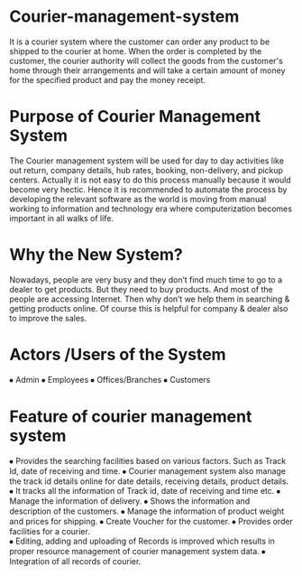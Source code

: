 # Courier-management-system

It is a courier system where the customer can order any product to be shipped to the courier at home. When the order is completed by the customer, the courier authority will collect the goods from the customer's home through their arrangements and will take a certain amount of money for the specified product and pay the money receipt.


# Purpose of Courier Management System 
The Courier management system will be used for day to day activities like out return, company details, hub rates, booking, non-delivery, and pickup centers. Actually it is not easy to do this process manually because it would become very hectic. Hence it is recommended to automate the process by developing the relevant software as the world is moving from manual working to information and technology era where computerization becomes important in all walks of life.

# Why the New System?
Nowadays, people are very busy and they don’t find much time to go to a dealer to get products. But they need to buy products. And most of the people are accessing Internet. 
Then why don’t we help them in searching & getting products online. Of course this is helpful for company & dealer also to improve the sales.

# Actors /Users of the System
⦁	Admin
⦁	Employees
⦁	Offices/Branches 
⦁	Customers 


# Feature of courier management system
⦁	Provides the searching facilities based on various factors. Such as Track Id, date of receiving and time.
⦁	Courier management system also manage the track id details online for date details, receiving details, product details.
⦁	It tracks all the information of Track id, date of receiving and time etc.
⦁	Manage the information of delivery.
⦁	Shows the information and description of the customers.
⦁	Manage the information of product weight and prices for shipping.
⦁	Create Voucher for the customer.
⦁	Provides order facilities for a courier.  
⦁	Editing, adding and uploading of Records is improved which results in proper resource management of courier management system data.
⦁	Integration of all records of courier.
